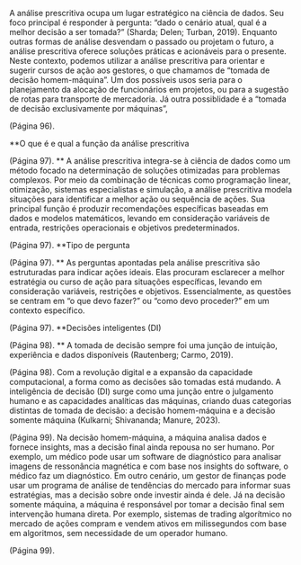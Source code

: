 A análise prescritiva ocupa um lugar estratégico na ciência de dados. Seu foco principal é responder à pergunta: “dado o cenário atual, qual é a melhor decisão a ser tomada?” (Sharda; Delen; Turban, 2019). Enquanto outras formas de análise desvendam o passado ou projetam o futuro, a análise prescritiva oferece soluções práticas e acionáveis para o presente. Neste contexto, podemos utilizar a análise prescritiva para orientar e sugerir cursos de ação aos gestores, o que chamamos de “tomada de decisão homem-máquina”. Um dos possíveis usos seria para o planejamento da alocação de funcionários em projetos, ou para a sugestão de rotas para transporte de mercadoria. Já outra possiblidade é a “tomada de decisão exclusivamente por máquinas”,

(Página 96). 

**O que é e qual a função da análise prescritiva

(Página 97). **
A análise prescritiva integra-se à ciência de dados como um método focado na determinação de soluções otimizadas para problemas complexos. Por meio da combinação de técnicas como programação linear, otimização, sistemas especialistas e simulação, a análise prescritiva modela situações para identificar a melhor ação ou sequência de ações. Sua principal função é produzir recomendações específicas baseadas em dados e modelos matemáticos, levando em consideração variáveis de entrada, restrições operacionais e objetivos predeterminados.

(Página 97). 
**Tipo de pergunta

(Página 97). **
As perguntas apontadas pela análise prescritiva são estruturadas para indicar ações ideais. Elas procuram esclarecer a melhor estratégia ou curso de ação para situações específicas, levando em consideração variáveis, restrições e objetivos. Essencialmente, as questões se centram em “o que devo fazer?” ou “como devo proceder?” em um contexto específico.

(Página 97). 
**Decisões inteligentes (DI)

(Página 98). **
A tomada de decisão sempre foi uma junção de intuição, experiência e dados disponíveis (Rautenberg; Carmo, 2019).

(Página 98). 
Com a revolução digital e a expansão da capacidade computacional, a forma como as decisões são tomadas está mudando. A inteligência de decisão (DI) surge como uma junção entre o julgamento humano e as capacidades analíticas das máquinas, criando duas categorias distintas de tomada de decisão: a decisão homem-máquina e a decisão somente máquina (Kulkarni; Shivananda; Manure, 2023).

(Página 99). 
Na decisão homem-máquina, a máquina analisa dados e fornece insights, mas a decisão final ainda repousa no ser humano. Por exemplo, um médico pode usar um software de diagnóstico para analisar imagens de ressonância magnética e com base nos insights do software, o médico faz um diagnóstico. Em outro cenário, um gestor de finanças pode usar um programa de análise de tendências do mercado para informar suas estratégias, mas a decisão sobre onde investir ainda é dele. Já na decisão somente máquina, a máquina é responsável por tomar a decisão final sem intervenção humana direta. Por exemplo, sistemas de trading algorítmico no mercado de ações compram e vendem ativos em milissegundos com base em algoritmos, sem necessidade de um operador humano.

(Página 99). 